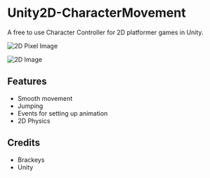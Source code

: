 # Unity2D-CharacterMovement
A free to use Character Controller for 2D platformer games in Unity.

![2D Pixel Image](https://imgur.com/BeMcSAK.jpg)

![2D Image](https://imgur.com/Oo52Vyw.jpg)

## Features
- Smooth movement
- Jumping
- Events for setting up animation
- 2D Physics

## Credits
- Brackeys
- Unity
